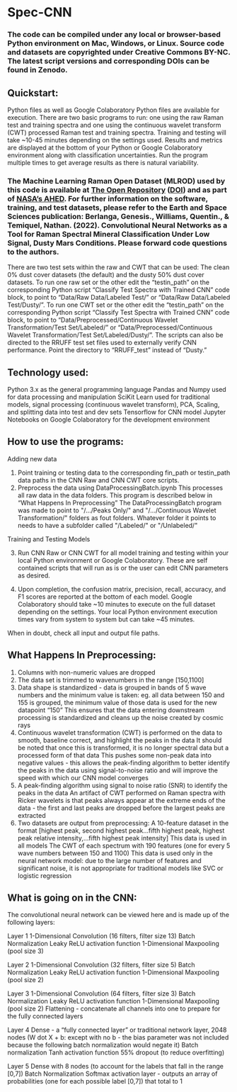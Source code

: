 # Spec-CNN
### The code can be compiled under any local or browser-based Python environment on Mac, Windows, or Linux. Source code and datasets are copyrighted under Creative Commons BY-NC. The latest script versions and corresponding DOIs can be found in Zenodo. 

## Quickstart:
Python files as well as Google Colaboratory Python files are available for execution. There are two basic programs to run: one using the raw Raman test and training spectra and one using the continuous wavelet transform (CWT) processed Raman test and training spectra. 
Training and testing will take ~10-45 minutes depending on the settings used. Results and metrics are displayed at the bottom of your Python or Google Colaboratory environment along with classification uncertainties. Run the program multiple times to get average results as there is natural variability. 

### The Machine Learning Raman Open Dataset (MLROD) used by this code is available at [The Open Repository](https://odr.io/MLROD) ([DOI](https://doi.org/10.48484/PWRB-R137)) and as part of [NASA’s AHED](https://ahed.nasa.gov/). For further information on the software, training, and test datasets, please refer to the Earth and Space Sciences publication: Berlanga, Genesis., Williams, Quentin., & Temiquel, Nathan. (2022). Convolutional Neural Networks as a Tool for Raman Spectral Mineral Classification Under Low Signal, Dusty Mars Conditions. Please forward code questions to the authors. 

There are two test sets within the raw and CWT that can be used: The clean 0% dust cover datasets (the default) and the dusty 50% dust cover datasets. To run one raw set or the other edit the “testin_path” on the corresponding Python script “Classify Test Spectra with Trained CNN” code block, to point to “Data/Raw Data/Labeled Test/” or “Data/Raw Data/Labeled Test/Dusty/”. To run one CWT set or the other edit the “testin_path” on the corresponding Python script “Classify Test Spectra with Trained CNN” code block, to point to “Data/Preprocessed/Continuous Wavelet Transformation/Test Set/Labeled/” or “Data/Preprocessed/Continuous Wavelet Transformation/Test Set/Labeled/Dusty/”.
The scripts can also be directed to the RRUFF test set files used to externally verify CNN performance. Point the directory to “RRUFF_test” instead of “Dusty.”

## Technology used:
Python 3.x as the general programming language
Pandas and Numpy used for data processing and manipulation
SciKit Learn used for traditional models, signal processing (continuous wavelet transform), PCA, Scaling, and splitting data into test and dev sets
Tensorflow for CNN model
Jupyter Notebooks on Google Colaboratory for the development environment

## How to use the programs:
Adding new data
1. Point training or testing data to the corresponding fin_path or testin_path data paths in the CNN Raw and CNN CWT core scripts. 
2. Preprocess the data using DataProcessingBatch.ipynb
This processes all raw data in the data folders.
This program is described below in “What Happens In Preprocessing” 
The DataProcessingBatch program was made to point to "/.../Peaks Only/" and "/.../Continuous Wavelet Transformation/" folders as fout folders. Whatever folder it points to needs to have a subfolder called "/Labeled/" or "/Unlabeled/"

Training and Testing Models

3. Run CNN Raw or CNN CWT for all model training and testing within your local Python environment or Google Colaboratory. These are self contained scripts that will run as is or the user can edit CNN parameters as desired.

4. Upon completion, the confusion matrix, precision, recall, accuracy, and F1 scores are reported at the bottom of each model. Google Colaboratory should take ~10 minutes to execute on the full dataset depending on the settings. Your local Python environment execution times vary from system to system but can take ~45 minutes. 

When in doubt, check all input and output file paths. 

## What Happens In Preprocessing:
1. Columns with non-numeric values are dropped
2. The data set is trimmed to wavenumbers in the range [150,1100]
3. Data shape is standardized - data is grouped in bands of 5 wave numbers and the minimum value is taken: 
eg. all data between 150 and 155 is grouped, the minimum value of those data is used for the new datapoint “150”
This ensures that the data entering downstream processing is standardized and cleans up the noise created by cosmic rays
4. Continuous wavelet transformation (CWT) is performed on the data to smooth, baseline correct, and highlight the peaks in the data
It should be noted that once this is transformed, it is no longer spectral data but a processed form of that data
This pushes some non-peak data into negative values - this allows the peak-finding algorithm to better identify the peaks in the data using signal-to-noise ratio and will improve the speed with which our CNN model converges
5. A peak-finding algorithm using signal to noise ratio (SNR) to identify the peaks in the data
An artifact of CWT performed on Raman spectra with Ricker wavelets is that peaks always appear at the extreme ends of the data - the first and last peaks are dropped before the largest peaks are extracted
6. Two datasets are output from preprocessing: 
A 10-feature dataset in the format [highest peak, second highest peak...fifth highest peak, highest peak relative intensity,...fifth highest peak intensity]
This data is used in all models
The CWT of each spectrum with 190 features (one for every 5 wave numbers between 150 and 1100)
This data is used only in the neural network model: due to the large number of features and significant noise, it is not appropriate for traditional models like SVC or logistic regression

## What is going on in the CNN:
The convolutional neural network can be viewed here and is made up of the following layers:

Layer 1
1-Dimensional Convolution (16 filters, filter size 13)
Batch Normalization
Leaky ReLU activation function
1-Dimensional Maxpooling (pool size 3)

Layer 2
1-Dimensional Convolution (32 filters, filter size 5)
Batch Normalization
Leaky ReLU activation function
1-Dimensional Maxpooling (pool size 2)

Layer 3
1-Dimensional Convolution (64 filters, filter size 3)
Batch Normalization
Leaky ReLU activation function
1-Dimensional Maxpooling (pool size 2)
Flattening - concatenate all channels into one to prepare for the fully connected layers

Layer 4
Dense - a “fully connected layer” or traditional network layer, 2048 nodes (W dot X + b: except with no b - the bias parameter was not included because the following batch normalization would negate it)
Batch normalization
Tanh activation function
55% dropout (to reduce overfitting)

Layer 5
Dense with 8 nodes (to account for the labels that fall in the range [0,7])
Batch Normalization
Softmax activation layer - outputs an array of probabilities (one for each possible label [0,7]) that total to 1
